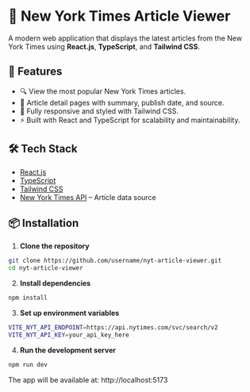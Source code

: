 # 📰 New York Times Article Viewer

A modern web application that displays the latest articles from the New York Times using **React.js**, **TypeScript**, and **Tailwind CSS**.

## 🚀 Features

- 🔍 View the most popular New York Times articles.
- 📄 Article detail pages with summary, publish date, and source.
- 🎨 Fully responsive and styled with Tailwind CSS.
- ⚡ Built with React and TypeScript for scalability and maintainability.

## 🛠️ Tech Stack

- [React.js](https://reactjs.org/)
- [TypeScript](https://www.typescriptlang.org/)
- [Tailwind CSS](https://tailwindcss.com/)
- [New York Times API](https://developer.nytimes.com/) – Article data source

## 📦 Installation

1. **Clone the repository**

```bash
git clone https://github.com/username/nyt-article-viewer.git
cd nyt-article-viewer
```

2. **Install dependencies**

```bash
npm install
```

3. **Set up environment variables**

```bash
VITE_NYT_API_ENDPOINT=https://api.nytimes.com/svc/search/v2
VITE_NYT_API_KEY=your_api_key_here
```

4. **Run the development server**

```bash
npm run dev
```

The app will be available at: http://localhost:5173

